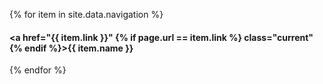 ---
---
{% for item in site.data.navigation %}
#### <a href="{{ item.link }}" {% if page.url == item.link %} class="current"{% endif %}>{{ item.name }}</a>
{% endfor %}
